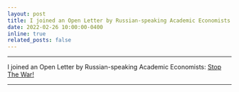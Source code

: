 ```yaml
---
layout: post
title: I joined an Open Letter by Russian-speaking Academic Economists: [Stop The War!](https://sites.google.com/view/netvoine-en)
date: 2022-02-26 10:00:00-0400
inline: true
related_posts: false
---
```


***

I joined an Open Letter by Russian-speaking Academic Economists: [Stop The War!](https://sites.google.com/view/netvoine-en)

***
